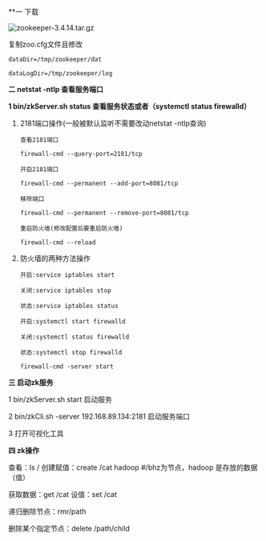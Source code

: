 **一 下载 

![zookeeper-3.4.14.tar.gz](https://raw.githubusercontent.com/YangLiang266/images/master/img/attachment.png)

复制zoo.cfg文件且修改

`dataDir=/tmp/zookeeper/dat`

`dataLogDir=/tmp/zookeeper/log`



**二 netstat -ntlp 查看服务端口**

**1 bin/zkServer.sh status 查看服务状态或者（systemctl status firewalld）**

1. 2181端口操作(一般被默认监听不需要改动netstat -ntlp查询)

   ```
   查看2181端口
   
   firewall-cmd --query-port=2181/tcp
   
   开启2181端口
   
   firewall-cmd --permanent --add-port=8081/tcp
   
   移除端口
   
   firewall-cmd --permanent --remove-port=8081/tcp
   
   重启防火墙(修改配置后要重启防火墙)
   
   firewall-cmd --reload
   ```

   

2. 防火墙的两种方法操作

   ```
   开启:service iptables start
   
   关闭:service iptables stop
   
   状态:service iptables status
   
   开启:systemctl start firewalld
   
   关闭:systemctl status firewalld
   
   状态:systemctl stop firewalld
   
   firewall-cmd -server start
   ```

   

**三 启动zk服务**

1 bin/zkServer.sh start 启动服务

2 bin/zkCli.sh -server 192.168.89.134:2181 启动服务端口

3 打开可视化工具



**四 zk操作**

查看：ls / 创建赋值：create /cat hadoop		#/bhz为节点，hadoop 是存放的数据（值） 

获取数据：get /cat 设值：set /cat 

递归删除节点：rmr/path 

删除某个指定节点：delete /path/child